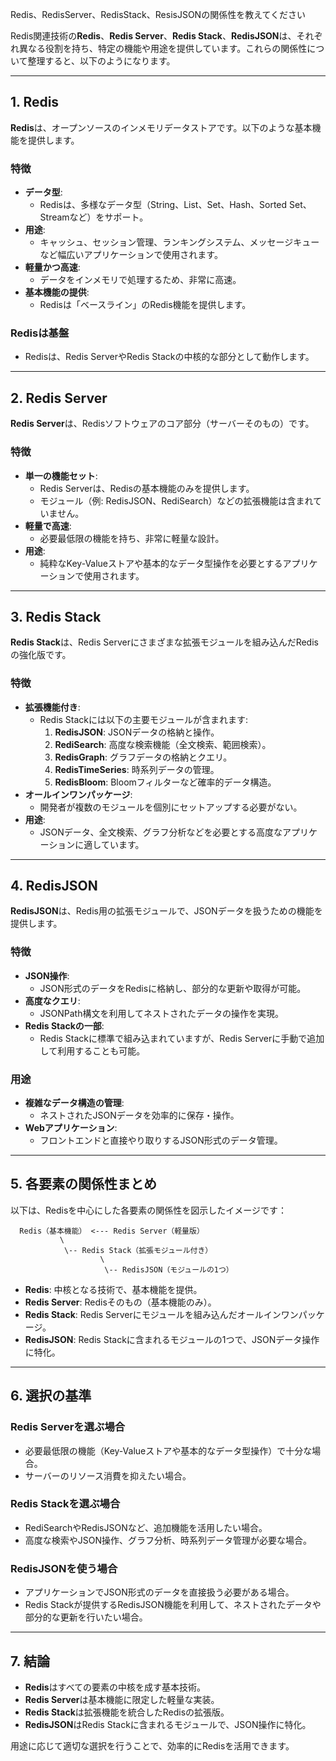 Redis、RedisServer、RedisStack、ResisJSONの関係性を教えてください

Redis関連技術の**Redis**、**Redis Server**、**Redis Stack**、**RedisJSON**は、それぞれ異なる役割を持ち、特定の機能や用途を提供しています。これらの関係性について整理すると、以下のようになります。

---

## **1. Redis**
**Redis**は、オープンソースのインメモリデータストアです。以下のような基本機能を提供します。

### **特徴**
- **データ型**: 
  - Redisは、多様なデータ型（String、List、Set、Hash、Sorted Set、Streamなど）をサポート。
- **用途**:
  - キャッシュ、セッション管理、ランキングシステム、メッセージキューなど幅広いアプリケーションで使用されます。
- **軽量かつ高速**:
  - データをインメモリで処理するため、非常に高速。
- **基本機能の提供**:
  - Redisは「ベースライン」のRedis機能を提供します。

### **Redisは基盤**
- Redisは、Redis ServerやRedis Stackの中核的な部分として動作します。

---

## **2. Redis Server**
**Redis Server**は、Redisソフトウェアのコア部分（サーバーそのもの）です。

### **特徴**
- **単一の機能セット**:
  - Redis Serverは、Redisの基本機能のみを提供します。
  - モジュール（例: RedisJSON、RediSearch）などの拡張機能は含まれていません。
- **軽量で高速**:
  - 必要最低限の機能を持ち、非常に軽量な設計。
- **用途**:
  - 純粋なKey-Valueストアや基本的なデータ型操作を必要とするアプリケーションで使用されます。

---

## **3. Redis Stack**
**Redis Stack**は、Redis Serverにさまざまな拡張モジュールを組み込んだRedisの強化版です。

### **特徴**
- **拡張機能付き**:
  - Redis Stackには以下の主要モジュールが含まれます:
    1. **RedisJSON**: JSONデータの格納と操作。
    2. **RediSearch**: 高度な検索機能（全文検索、範囲検索）。
    3. **RedisGraph**: グラフデータの格納とクエリ。
    4. **RedisTimeSeries**: 時系列データの管理。
    5. **RedisBloom**: Bloomフィルターなど確率的データ構造。
- **オールインワンパッケージ**:
  - 開発者が複数のモジュールを個別にセットアップする必要がない。
- **用途**:
  - JSONデータ、全文検索、グラフ分析などを必要とする高度なアプリケーションに適しています。

---

## **4. RedisJSON**
**RedisJSON**は、Redis用の拡張モジュールで、JSONデータを扱うための機能を提供します。

### **特徴**
- **JSON操作**:
  - JSON形式のデータをRedisに格納し、部分的な更新や取得が可能。
- **高度なクエリ**:
  - JSONPath構文を利用してネストされたデータの操作を実現。
- **Redis Stackの一部**:
  - Redis Stackに標準で組み込まれていますが、Redis Serverに手動で追加して利用することも可能。

### **用途**
- **複雑なデータ構造の管理**:
  - ネストされたJSONデータを効率的に保存・操作。
- **Webアプリケーション**:
  - フロントエンドと直接やり取りするJSON形式のデータ管理。

---

## **5. 各要素の関係性まとめ**

以下は、Redisを中心にした各要素の関係性を図示したイメージです：

```
  Redis（基本機能） <--- Redis Server（軽量版）
           \
            \-- Redis Stack（拡張モジュール付き）
                    \
                     \-- RedisJSON（モジュールの1つ）
```

- **Redis**: 中核となる技術で、基本機能を提供。
- **Redis Server**: Redisそのもの（基本機能のみ）。
- **Redis Stack**: Redis Serverにモジュールを組み込んだオールインワンパッケージ。
- **RedisJSON**: Redis Stackに含まれるモジュールの1つで、JSONデータ操作に特化。

---

## **6. 選択の基準**

### **Redis Serverを選ぶ場合**
- 必要最低限の機能（Key-Valueストアや基本的なデータ型操作）で十分な場合。
- サーバーのリソース消費を抑えたい場合。

### **Redis Stackを選ぶ場合**
- RediSearchやRedisJSONなど、追加機能を活用したい場合。
- 高度な検索やJSON操作、グラフ分析、時系列データ管理が必要な場合。

### **RedisJSONを使う場合**
- アプリケーションでJSON形式のデータを直接扱う必要がある場合。
- Redis Stackが提供するRedisJSON機能を利用して、ネストされたデータや部分的な更新を行いたい場合。

---

## **7. 結論**

- **Redis**はすべての要素の中核を成す基本技術。
- **Redis Server**は基本機能に限定した軽量な実装。
- **Redis Stack**は拡張機能を統合したRedisの拡張版。
- **RedisJSON**はRedis Stackに含まれるモジュールで、JSON操作に特化。

用途に応じて適切な選択を行うことで、効率的にRedisを活用できます。